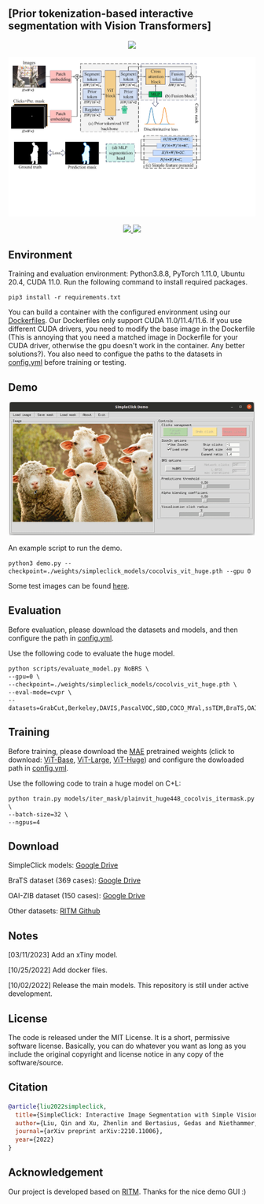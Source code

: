 ## [Prior tokenization-based interactive segmentation with Vision Transformers]
<p align="center">
    <a href="https://paperswithcode.com/sota/interactive-segmentation-on-sbd?p=simpleclick-interactive-image-segmentation">
        <img src="https://img.shields.io/endpoint.svg?url=https://paperswithcode.com/badge/simpleclick-interactive-image-segmentation/interactive-segmentation-on-sbd"/>
    </a>
</p>

<p align="center">
  <img src="./assets/modeloverview.pdf" alt="drawing", width="650"/>
</p>

<p align="center">
    <a href="https://opensource.org/licenses/MIT">
        <img src="https://img.shields.io/badge/License-MIT-yellow.svg"/>
    </a>
    <a href="https://arxiv.org/pdf/2210.11006.pdf">
        <img src="https://img.shields.io/badge/arXiv-2102.06583-b31b1b"/>
    </a>    
</p>

## Environment
Training and evaluation environment: Python3.8.8, PyTorch 1.11.0, Ubuntu 20.4, CUDA 11.0. Run the following command to install required packages.
```
pip3 install -r requirements.txt
```
You can build a container with the configured environment using our [Dockerfiles](https://github.com/uncbiag/SimpleClick/tree/main/docker). 
Our Dockerfiles only support CUDA 11.0/11.4/11.6. If you use different CUDA drivers, you need to modify the base image in the Dockerfile (This is annoying that you need a matched image in Dockerfile for your CUDA driver, otherwise the gpu doesn't work in the container. Any better solutions?).
You also need to configue the paths to the datasets in [config.yml](https://github.com/uncbiag/SimpleClick/blob/main/config.yml) before training or testing.

## Demo
<p align="center">
  <img src="./assets/demo_sheep.gif" alt="drawing", width="500"/>
</p>

An example script to run the demo. 
```
python3 demo.py --checkpoint=./weights/simpleclick_models/cocolvis_vit_huge.pth --gpu 0
```
Some test images can be found [here](https://github.com/uncbiag/SimpleClick/tree/main/assets/test_imgs).

## Evaluation
Before evaluation, please download the datasets and models, and then configure the path in [config.yml](https://github.com/uncbiag/SimpleClick/blob/main/config.yml).

Use the following code to evaluate the huge model.
```
python scripts/evaluate_model.py NoBRS \
--gpu=0 \
--checkpoint=./weights/simpleclick_models/cocolvis_vit_huge.pth \
--eval-mode=cvpr \
--datasets=GrabCut,Berkeley,DAVIS,PascalVOC,SBD,COCO_MVal,ssTEM,BraTS,OAIZIB
```

## Training
Before training, please download the [MAE](https://github.com/facebookresearch/mae) pretrained weights (click to download: [ViT-Base](https://dl.fbaipublicfiles.com/mae/pretrain/mae_pretrain_vit_base.pth), [ViT-Large](https://dl.fbaipublicfiles.com/mae/pretrain/mae_pretrain_vit_large.pth), [ViT-Huge](https://dl.fbaipublicfiles.com/mae/pretrain/mae_pretrain_vit_huge.pth)) and configure the dowloaded path in [config.yml](https://github.com/uncbiag/SimpleClick/blob/main/config.yml).

Use the following code to train a huge model on C+L: 
```
python train.py models/iter_mask/plainvit_huge448_cocolvis_itermask.py \
--batch-size=32 \
--ngpus=4
```

## Download 
SimpleClick models: [Google Drive](https://drive.google.com/drive/folders/1qpK0gtAPkVMF7VC42UA9XF4xMWr5KJmL?usp=sharing)

BraTS dataset (369 cases): [Google Drive](https://drive.google.com/drive/folders/1B6y1nNBnWU09EhxvjaTdp1XGjc1T6wUk?usp=sharing) 

OAI-ZIB dataset (150 cases): [Google Drive](https://drive.google.com/drive/folders/1B6y1nNBnWU09EhxvjaTdp1XGjc1T6wUk?usp=sharing)

Other datasets: [RITM Github](https://github.com/saic-vul/ritm_interactive_segmentation)

## Notes
[03/11/2023] Add an xTiny model.

[10/25/2022] Add docker files.

[10/02/2022] Release the main models. This repository is still under active development.

## License
The code is released under the MIT License. It is a short, permissive software license. Basically, you can do whatever you want as long as you include the original copyright and license notice in any copy of the software/source. 

## Citation
```bibtex
@article{liu2022simpleclick,
  title={SimpleClick: Interactive Image Segmentation with Simple Vision Transformers},
  author={Liu, Qin and Xu, Zhenlin and Bertasius, Gedas and Niethammer, Marc},
  journal={arXiv preprint arXiv:2210.11006},
  year={2022}
}
```
## Acknowledgement
Our project is developed based on [RITM](https://github.com/saic-vul/ritm_interactive_segmentation). Thanks for the nice demo GUI :)
